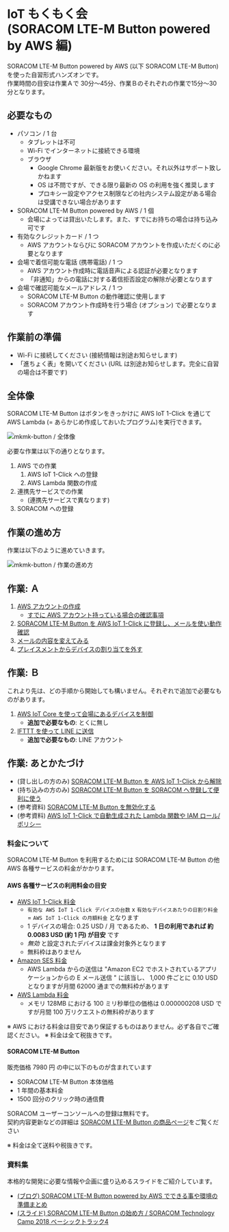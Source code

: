<h1>IoT もくもく会 <br> (SORACOM LTE-M Button powered by AWS 編)</h1>

SORACOM LTE-M Button powered by AWS (以下 SORACOM LTE-M Button) を使った自習形式ハンズオンです。  
作業時間の目安は作業Ａで 30分～45分、作業Ｂのそれぞれの作業で15分～30分となります。

<h2 id="prepare">必要なもの</h2>

* パソコン / 1 台
    * タブレットは不可
    * Wi-Fi でインターネットに接続できる環境
    * ブラウザ
        * Google Chrome 最新版をお使いください。それ以外はサポート致しかねます
        * OS は不問ですが、できる限り最新の OS の利用を強く推奨します
        * プロキシー設定やアクセス制限などの社内システム設定がある場合は受講できない場合があります
* SORACOM LTE-M Button powered by AWS / 1 個
    * 会場によっては貸出いたします。また、すでにお持ちの場合は持ち込み可です
* 有効なクレジットカード / 1 つ
    * AWS アカウントならびに SORACOM アカウントを作成いただくのに必要となります
* 会場で着信可能な電話 (携帯電話) / 1 つ
    * AWS アカウント作成時に電話音声による認証が必要となります
    * 「非通知」からの電話に対する着信拒否設定の解除が必要となります
* 会場で確認可能なメールアドレス / 1 つ
    * SORACOM LTE-M Button の動作確認に使用します
    * SORACOM アカウント作成時を行う場合 (オプション) で必要となります

<h2 id="standby">作業前の準備</h2>

* Wi-Fi に接続してください (接続情報は別途お知らせします)
* 「進ちょく表」を開いてください (URL は別途お知らせします。完全に自習の場合は不要です)

<h2 id="overview">全体像</h2>

SORACOM LTE-M Button はボタンをきっかけに AWS IoT 1-Click を通じて AWS Lambda (= あらかじめ作成しておいたプログラム)を実行できます。

![mkmk-button / 全体像](https://docs.google.com/drawings/d/e/2PACX-1vQWfrmF_w_-tmW6ztypukUXverP4_WS_ECeDmGe9ibqVYilMxP0kWPr6arvFE6oWyypQkAH9SNzjZ6s/pub?w=928&h=350)

必要な作業は以下の通りとなります。

1. AWS での作業
    1. AWS IoT 1-Click への登録
    2. AWS Lambda 関数の作成
2. 連携先サービスでの作業
    * (連携先サービスで異なります)
3. SORACOM への登録

<h2 id="workflow">作業の進め方</h2>

作業は以下のように進めていきます。

![mkmk-button / 作業の進め方](https://docs.google.com/drawings/d/e/2PACX-1vQQcIicnB1MaVrvyJQAZLl9dX581hPE3W6VSTZlgNlwQ8I58HjYsishVw_JFjllk27ajG2ZJhfH_E9d/pub?w=607&h=453)

<h2 id="work-a">作業: Ａ</h2>

1. [AWS アカウントの作成](create-aws-account)
    * [すでに AWS アカウント持っている場合の確認事項](aws-account-available)
2. [SORACOM LTE-M Button を AWS IoT 1-Click に登録し、メールを使い動作確認](claim-and-email-with-amazon-ses)
3. [メールの内容を変えてみる](customize-lambda-function)
4. [プレイスメントからデバイスの割り当てを外す](unassing-placement)

<h2 id="work-b">作業: Ｂ</h2>

これより先は、どの手順から開始しても構いません。それぞれで追加で必要なものがあります。

1. [AWS IoT Core を使って会場にあるデバイスを制御](b-work/device-control-with-awsiotcore-shadow)
    * **追加で必要なもの**: とくに無し
2. [IFTTT を使って LINE に送信](b-work/line-notify-with-ifttt)
    * **追加で必要なもの**: LINE アカウント

<h2 id="closing">作業: あとかたづけ</h2>

* (貸し出しの方のみ) [SORACOM LTE-M Button を AWS IoT 1-Click から解除](closing/unclaim)
* (持ち込みの方のみ) [SORACOM LTE-M Button を SORACOM へ登録して便利に使う](https://dev.soracom.io/jp/start/aws_button_registration/)
* (参考資料) [SORACOM LTE-M Button を無効化する](closing/disable)
* (参考資料) [AWS IoT 1-Click で自動生成された Lambda 関数や IAM ロール/ポリシー](closing/generated)

<h3 id="fee">料金について</h3>

SORACOM LTE-M Button を利用するためには SORACOM LTE-M Button の他 AWS 各種サービスの料金がかかります。

#### AWS 各種サービスの利用料金の目安

* [AWS IoT 1-Click 料金](https://aws.amazon.com/jp/iot-1-click/pricing/)
    * `有効な AWS IoT 1-Click デバイスの台数` x `有効なデバイスあたりの日割り料金` = `AWS IoT 1-Click の月額料金` となります
    * 1 デバイスの場合: 0.25 USD / 月 であるため、 **1 日の利用であれば 約 0.0083 USD (約 1 円) が目安** です
    * *無効* と設定されたデバイスは課金対象外となります
    * 無料枠はありません
* [Amazon SES 料金](https://aws.amazon.com/jp/ses/pricing/)
    * AWS Lambda からの送信は "Amazon EC2 でホストされているアプリケーションからの E メール送信
" に該当し、 1,000 件ごとに 0.10 USD となりますが月間 62000 通までの無料枠があります
* [AWS Lambda 料金](https://aws.amazon.com/jp/lambda/pricing/#Lambda_pricing_details)
    * メモリ 128MB における 100 ミリ秒単位の価格は 0.000000208 USD ですが月間 100 万リクエストの無料枠があります

※ AWS における料金は目安であり保証するものはありません。必ず各自でご確認ください。
※ 料金は全て税抜きです。

#### SORACOM LTE-M Button

販売価格 7980 円 の中に以下のものが含まれています

* SORACOM LTE-M Button 本体価格
* 1 年間の基本料金
* 1500 回分のクリック時の通信費

SORACOM ユーザーコンソールへの登録は無料です。  
契約内容更新などの詳細は [SORACOM LTE-M Button の商品ページ](https://soracom.jp/products/gadgets/aws_button/)をご覧ください

※ 料金は全て送料や税抜きです。

### 資料集

本格的な開発に必要な情報や企画に盛り込めるスライドをご紹介しています。

* [(ブログ) SORACOM LTE-M Button powered by AWS でできる事や環境の準備まとめ](https://blog.soracom.jp/blog/2018/10/25/are-you-ready-for-lte-m-button/)
* [(スライド) SORACOM LTE-M Button の始め方 / SORACOM Technology Camp 2018 ベーシックトラック4](https://www.slideshare.net/SORACOM/soracom-technology-camp-2018-4-soracom-ltem-button)

<!--

<h2 id="appendix">おまけコンテンツ</h2>

* [AWS IoT Core の Device Shadow を使ったデバイス制御](appendix/awsiotcore-device-shadow)
    * [AWS IoT Core を使って会場にあるデバイスを制御](b-work/device-control-with-awsiotcore-shadow) で使用したデバイス側の開発について解説しています

-->

